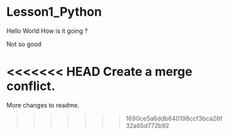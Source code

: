 # Lesson1_Python

Hello World How is it going ?

Not so good

<<<<<<< HEAD
Create a merge conflict.
=======
More changes to readme.
>>>>>>> 1690ce5a6ddb640198ccf3bca26f32a65d772b92


